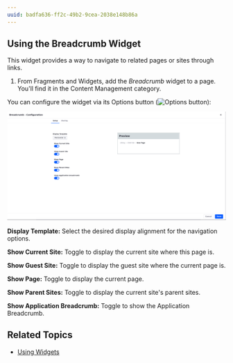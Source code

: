 ```yaml
---
uuid: badfa636-ff2c-49b2-9cea-2038e148b86a
---
```


## Using the Breadcrumb Widget 

This widget provides a way to navigate to related pages or sites through links.

1. From Fragments and Widgets, add the *Breadcrumb* widget to a page. You'll find it in the Content Management category. 

You can configure the widget via its Options button (![Options button](../../../images/icon-options.png)): 

![The configuration window has four different tabs.](using-the-breadcrumb-widget/01.png)

**Display Template:** Select the desired display alignment for the navigation options.

**Show Current Site:** Toggle to display the current site where this page is. 

**Show Guest Site:** Toggle to display the guest site where the current page is.

**Show Page:** Toggle to display the current page.

**Show Parent Sites:** Toggle to display the current site's parent sites.

**Show Application Breadcrumb:** Toggle to show the Application Breadcrumb.

## Related Topics

* [Using Widgets](../../site-building/creating-pages/page-fragments-and-widgets/using-widgets.md)

